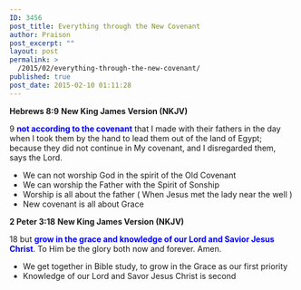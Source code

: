 ```yaml
---
ID: 3456
post_title: Everything through the New Covenant
author: Praison
post_excerpt: ""
layout: post
permalink: >
  /2015/02/everything-through-the-new-covenant/
published: true
post_date: 2015-02-10 01:11:28
---
```

<strong>Hebrews 8:9</strong>
<strong> New King James Version (NKJV)</strong>

9 <span style="color: #0000ff;"><strong>not according to the covenant</strong></span> that I made with their fathers in the day when I took them by the hand to lead them out of the land of Egypt; because they did not continue in My covenant, and I disregarded them, says the Lord.
<ul>
	<li>We can not worship God in the spirit of the Old Covenant</li>
	<li>We can worship the Father with the Spirit of Sonship</li>
	<li>Worship is all about the father ( When Jesus met the lady near the well )</li>
	<li>New covenant is all about Grace</li>
</ul>
<strong>2 Peter 3:18</strong>
<strong> New King James Version (NKJV)</strong>

18 but <span style="color: #0000ff;"><strong>grow in the grace and knowledge of our Lord and Savior Jesus Christ</strong></span>.
To Him be the glory both now and forever. Amen.
<ul>
	<li>We get together in Bible study, to grow in the Grace as our first priority</li>
	<li>Knowledge of our Lord and Savor Jesus Christ is second</li>
</ul>
&nbsp;

&nbsp;